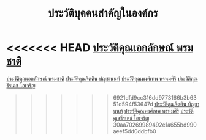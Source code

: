 ﻿---
layout: page
title: ประวัติบุคคนสำคัญในองค์กร
permalink: /history/
---
<<<<<<< HEAD
[ประวัติคุณเอกลักษณ์ พรมชาติ](/BlindTravel/history1/)
=======
[ประวัติคุณเอกลักษณ์ พรมชาติ](/history1/)
[ประวัติคุณจิตติน บัญชานนท์](/BlindTravel/history2/)
[ประวัติคุณพงศ์เทพ พรหมศิริ](/BlindTravel/history3/)
[ประวัติคุณธีรเดช โอเจริญ](/BlindTravel/history4/)
>>>>>>> 6921dfd9cc316dd9773166b3b6351d594f53647d
[ประวัติคุณจิตติน บัญชานนท์](/history2/)
[ประวัติคุณพงศ์เทพ พรหมศิริ](/history3/)
[ประวัติคุณธีรเดช โอเจริญ](/history4/)
>>>>>>> 30aa70269989492e1a655bd990aeef5dd0ddbfb0
